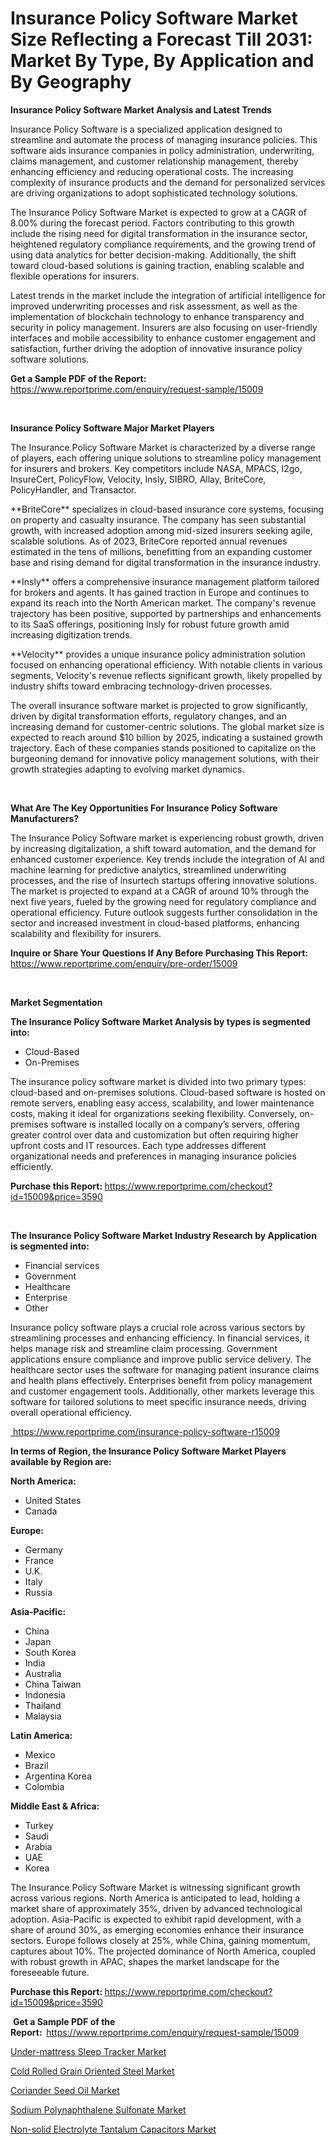 <p><h1>Insurance Policy Software Market Size Reflecting a Forecast Till 2031: Market By Type, By Application and By Geography</h1></p><p><strong>Insurance Policy Software Market Analysis and Latest Trends</strong></p>
<p><p>Insurance Policy Software is a specialized application designed to streamline and automate the process of managing insurance policies. This software aids insurance companies in policy administration, underwriting, claims management, and customer relationship management, thereby enhancing efficiency and reducing operational costs. The increasing complexity of insurance products and the demand for personalized services are driving organizations to adopt sophisticated technology solutions.</p><p>The Insurance Policy Software Market is expected to grow at a CAGR of 8.00% during the forecast period. Factors contributing to this growth include the rising need for digital transformation in the insurance sector, heightened regulatory compliance requirements, and the growing trend of using data analytics for better decision-making. Additionally, the shift toward cloud-based solutions is gaining traction, enabling scalable and flexible operations for insurers.</p><p>Latest trends in the market include the integration of artificial intelligence for improved underwriting processes and risk assessment, as well as the implementation of blockchain technology to enhance transparency and security in policy management. Insurers are also focusing on user-friendly interfaces and mobile accessibility to enhance customer engagement and satisfaction, further driving the adoption of innovative insurance policy software solutions.</p></p>
<p><strong>Get a Sample PDF of the Report:&nbsp;</strong> <a href="https://www.reportprime.com/enquiry/request-sample/15009?utm_campaign=1420&utm_medium=2&utm_source=Github&utm_content=ia&utm_term=29112024&utm_id=insurance-policy-software">https://www.reportprime.com/enquiry/request-sample/15009</a></p>
<p>&nbsp;</p>
<p><strong>Insurance Policy Software Major Market Players</strong></p>
<p><p>The Insurance Policy Software Market is characterized by a diverse range of players, each offering unique solutions to streamline policy management for insurers and brokers. Key competitors include NASA, MPACS, I2go, InsureCert, PolicyFlow, Velocity, Insly, SIBRO, Allay, BriteCore, PolicyHandler, and Transactor.</p><p>**BriteCore** specializes in cloud-based insurance core systems, focusing on property and casualty insurance. The company has seen substantial growth, with increased adoption among mid-sized insurers seeking agile, scalable solutions. As of 2023, BriteCore reported annual revenues estimated in the tens of millions, benefitting from an expanding customer base and rising demand for digital transformation in the insurance industry.</p><p>**Insly** offers a comprehensive insurance management platform tailored for brokers and agents. It has gained traction in Europe and continues to expand its reach into the North American market. The company's revenue trajectory has been positive, supported by partnerships and enhancements to its SaaS offerings, positioning Insly for robust future growth amid increasing digitization trends.</p><p>**Velocity** provides a unique insurance policy administration solution focused on enhancing operational efficiency. With notable clients in various segments, Velocity's revenue reflects significant growth, likely propelled by industry shifts toward embracing technology-driven processes.</p><p>The overall insurance software market is projected to grow significantly, driven by digital transformation efforts, regulatory changes, and an increasing demand for customer-centric solutions. The global market size is expected to reach around $10 billion by 2025, indicating a sustained growth trajectory. Each of these companies stands positioned to capitalize on the burgeoning demand for innovative policy management solutions, with their growth strategies adapting to evolving market dynamics.</p></p>
<p>&nbsp;</p>
<p><strong>What Are The Key Opportunities For Insurance Policy Software Manufacturers?</strong></p>
<p><p>The Insurance Policy Software market is experiencing robust growth, driven by increasing digitalization, a shift toward automation, and the demand for enhanced customer experience. Key trends include the integration of AI and machine learning for predictive analytics, streamlined underwriting processes, and the rise of insurtech startups offering innovative solutions. The market is projected to expand at a CAGR of around 10% through the next five years, fueled by the growing need for regulatory compliance and operational efficiency. Future outlook suggests further consolidation in the sector and increased investment in cloud-based platforms, enhancing scalability and flexibility for insurers.</p></p>
<p><strong>Inquire or Share Your Questions If Any Before Purchasing This Report:</strong> <a href="https://www.reportprime.com/enquiry/pre-order/15009?utm_campaign=1420&utm_medium=2&utm_source=Github&utm_content=ia&utm_term=29112024&utm_id=insurance-policy-software">https://www.reportprime.com/enquiry/pre-order/15009</a></p>
<p>&nbsp;</p>
<p><strong>Market Segmentation</strong></p>
<p><strong>The Insurance Policy Software Market Analysis by types is segmented into:</strong></p>
<p><ul><li>Cloud-Based</li><li>On-Premises</li></ul></p>
<p><p>The insurance policy software market is divided into two primary types: cloud-based and on-premises solutions. Cloud-based software is hosted on remote servers, enabling easy access, scalability, and lower maintenance costs, making it ideal for organizations seeking flexibility. Conversely, on-premises software is installed locally on a company’s servers, offering greater control over data and customization but often requiring higher upfront costs and IT resources. Each type addresses different organizational needs and preferences in managing insurance policies efficiently.</p></p>
<p><strong>Purchase this Report:&nbsp;</strong><a href="https://www.reportprime.com/checkout?id=15009&price=3590&utm_campaign=1420&utm_medium=2&utm_source=Github&utm_content=ia&utm_term=29112024&utm_id=insurance-policy-software">https://www.reportprime.com/checkout?id=15009&price=3590</a></p>
<p>&nbsp;</p>
<p><strong>The Insurance Policy Software Market Industry Research by Application is segmented into:</strong></p>
<p><ul><li>Financial services</li><li>Government</li><li>Healthcare</li><li>Enterprise</li><li>Other</li></ul></p>
<p><p>Insurance policy software plays a crucial role across various sectors by streamlining processes and enhancing efficiency. In financial services, it helps manage risk and streamline claim processing. Government applications ensure compliance and improve public service delivery. The healthcare sector uses the software for managing patient insurance claims and health plans effectively. Enterprises benefit from policy management and customer engagement tools. Additionally, other markets leverage this software for tailored solutions to meet specific insurance needs, driving overall operational efficiency.</p></p>
<p><a href="https://www.reportprime.com/insurance-policy-software-r15009?utm_campaign=1420&utm_medium=2&utm_source=Github&utm_content=ia&utm_term=29112024&utm_id=insurance-policy-software">&nbsp;https://www.reportprime.com/insurance-policy-software-r15009</a></p>
<p><strong>In terms of Region, the Insurance Policy Software Market Players available by Region are:</strong></p>
<p>
    <p> <strong> North America: </strong>
        <ul>
            <li>United States</li>
            <li>Canada</li>
        </ul>
        </p> 
    <p> <strong> Europe: </strong>
        <ul>
            <li>Germany</li>
            <li>France</li>
            <li>U.K.</li>
            <li>Italy</li>
            <li>Russia</li>
        </ul>
        </p> 
    <p> <strong> Asia-Pacific: </strong>
        <ul>
            <li>China</li>
            <li>Japan</li>
            <li>South Korea</li>
            <li>India</li>
            <li>Australia</li>
            <li>China Taiwan</li>
            <li>Indonesia</li>
            <li>Thailand</li>
            <li>Malaysia</li>
        </ul>
        </p> 
    <p> <strong> Latin America: </strong>
        <ul>
            <li>Mexico</li>
            <li>Brazil</li>
            <li>Argentina Korea</li>
            <li>Colombia</li>
        </ul>
        </p> 
    <p> <strong> Middle East & Africa: </strong>
        <ul>
            <li>Turkey</li>
            <li>Saudi</li>
            <li>Arabia</li>
            <li>UAE</li>
            <li>Korea</li>
        </ul>
    </p>
    </p>
<p><p>The Insurance Policy Software Market is witnessing significant growth across various regions. North America is anticipated to lead, holding a market share of approximately 35%, driven by advanced technological adoption. Asia-Pacific is expected to exhibit rapid development, with a share of around 30%, as emerging economies enhance their insurance sectors. Europe follows closely at 25%, while China, gaining momentum, captures about 10%. The projected dominance of North America, coupled with robust growth in APAC, shapes the market landscape for the foreseeable future.</p></p>
<p><strong>Purchase this Report: </strong><a href="https://www.reportprime.com/checkout?id=15009&price=3590&utm_campaign=1420&utm_medium=2&utm_source=Github&utm_content=ia&utm_term=29112024&utm_id=insurance-policy-software">https://www.reportprime.com/checkout?id=15009&price=3590</a></p>
<p>&nbsp;<strong>Get a Sample PDF of the Report:&nbsp;&nbsp;</strong><a href="https://www.reportprime.com/enquiry/request-sample/15009?utm_campaign=1420&utm_medium=2&utm_source=Github&utm_content=ia&utm_term=29112024&utm_id=insurance-policy-software">https://www.reportprime.com/enquiry/request-sample/15009</a></p>
<p><strong></strong></p>
<p><p><a href="https://issuu.com/reportprime-2/docs/under-mattress-sleep-tracker-market-size-2030.pptx?utm_campaign=1420&utm_medium=2&utm_source=Github&utm_content=ia&utm_term=29112024&utm_id=insurance-policy-software">Under-mattress Sleep Tracker Market</a></p><p><a href="https://www.linkedin.com/pulse/navigating-global-cold-rolled-grain-oriented-steel-market-nvroe?utm_campaign=1420&utm_medium=2&utm_source=Github&utm_content=ia&utm_term=29112024&utm_id=insurance-policy-software">Cold Rolled Grain Oriented Steel Market</a></p><p><a href="https://www.linkedin.com/pulse/coriander-seed-oil-market-matrix-applications-types-cagr-growth-sl2oe?utm_campaign=1420&utm_medium=2&utm_source=Github&utm_content=ia&utm_term=29112024&utm_id=insurance-policy-software">Coriander Seed Oil Market</a></p><p><a href="https://www.linkedin.com/pulse/charting-future-comprehensive-analysis-global-sodium-polynaphthalene-gwy2e?utm_campaign=1420&utm_medium=2&utm_source=Github&utm_content=ia&utm_term=29112024&utm_id=insurance-policy-software">Sodium Polynaphthalene Sulfonate Market</a></p><p><a href="https://issuu.com/reportprime-2/docs/non-solid-electrolyte-tantalum-capacitors-market-s?utm_campaign=1420&utm_medium=2&utm_source=Github&utm_content=ia&utm_term=29112024&utm_id=insurance-policy-software">Non-solid Electrolyte Tantalum Capacitors Market</a></p></p>
